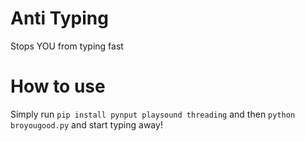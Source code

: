 # Anti Typing
Stops YOU from typing fast

# How to use
Simply run `pip install pynput playsound threading` and then `python broyougood.py` and start typing away!
